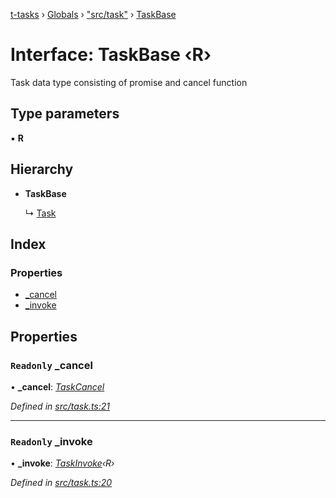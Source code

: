 [t-tasks](../README.md) › [Globals](../globals.md) › ["src/task"](../modules/_src_task_.md) › [TaskBase](_src_task_.taskbase.md)

# Interface: TaskBase ‹**R**›

Task data type consisting of promise and cancel function

## Type parameters

▪ **R**

## Hierarchy

* **TaskBase**

  ↳ [Task](_src_task_.task.md)

## Index

### Properties

* [_cancel](_src_task_.taskbase.md#readonly-_cancel)
* [_invoke](_src_task_.taskbase.md#readonly-_invoke)

## Properties

### `Readonly` _cancel

• **_cancel**: *[TaskCancel](../modules/_src_task_.md#taskcancel)*

*Defined in [src/task.ts:21](https://github.com/lammonaaf/t-tasks/blob/f57e57b/src/task.ts#L21)*

___

### `Readonly` _invoke

• **_invoke**: *[TaskInvoke](../modules/_src_task_.md#taskinvoke)‹R›*

*Defined in [src/task.ts:20](https://github.com/lammonaaf/t-tasks/blob/f57e57b/src/task.ts#L20)*

